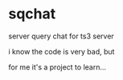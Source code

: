 sqchat
=========

server query chat for ts3 server

<p>i know the code is very bad, but</p>
for me it's a project to learn...
